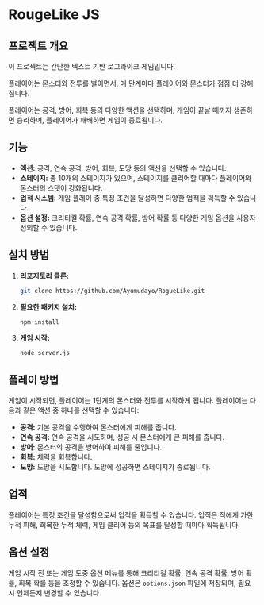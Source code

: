 # **RougeLike JS**

## **프로젝트 개요**
이 프로젝트는 간단한 텍스트 기반 로그라이크 게임입니다.

플레이어는 몬스터와 전투를 벌이면서, 매 단계마다 플레이어와 몬스터가 점점 더 강해집니다.

플레이어는 공격, 방어, 회복 등의 다양한 액션을 선택하며, 
게임이 끝날 때까지 생존하면 승리하며, 플레이어가 패배하면 게임이 종료됩니다.

## **기능**
- **액션:** 공격, 연속 공격, 방어, 회복, 도망 등의 액션을 선택할 수 있습니다.
- **스테이지:** 총 10개의 스테이지가 있으며, 스테이지를 클리어할 때마다 플레이어와 몬스터의 스탯이 강화됩니다.
- **업적 시스템:** 게임 플레이 중 특정 조건을 달성하면 다양한 업적을 획득할 수 있습니다.
- **옵션 설정:** 크리티컬 확률, 연속 공격 확률, 방어 확률 등 다양한 게임 옵션을 사용자 정의할 수 있습니다.

## **설치 방법**

1. **리포지토리 클론:**
   ```bash
   git clone https://github.com/Ayumudayo/RogueLike.git
   ```

2. **필요한 패키지 설치:**
   ```bash
   npm install
   ```

3. **게임 시작:**
   ```bash
   node server.js
   ```

## **플레이 방법**
게임이 시작되면, 플레이어는 1단계의 몬스터와 전투를 시작하게 됩니다. 플레이어는 다음과 같은 액션 중 하나를 선택할 수 있습니다:

- **공격:** 기본 공격을 수행하여 몬스터에게 피해를 줍니다.
- **연속 공격:** 연속 공격을 시도하며, 성공 시 몬스터에게 큰 피해를 줍니다.
- **방어:** 몬스터의 공격을 방어하여 피해를 줄입니다.
- **회복:** 체력을 회복합니다.
- **도망:** 도망을 시도합니다. 도망에 성공하면 스테이지가 종료됩니다.

## **업적**
플레이어는 특정 조건을 달성함으로써 업적을 획득할 수 있습니다.
업적은 적에게 가한 누적 피해, 회복한 누적 체력, 게임 클리어 등의 목표를 달성할 때마다 획득됩니다.

## **옵션 설정**
게임 시작 전 또는 게임 도중 옵션 메뉴를 통해 크리티컬 확률, 연속 공격 확률, 방어 확률, 회복 확률 등을 조정할 수 있습니다. 옵션은 `options.json` 파일에 저장되며, 필요 시 언제든지 변경할 수 있습니다.